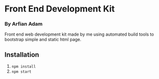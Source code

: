 # Front End Development Kit
### By Arfian Adam

Front end web development kit made by me using automated build tools to bootstrap simple and static html page.

## Installation
1. `npm install`
2. `npm start`